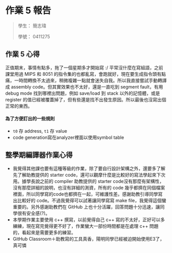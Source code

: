 # 作業 5 報告

> 學生： 簡志瑋
>
> 學號： 0411275

## 作業 5 心得
正值期末，事情有點多，拖了一個星期多才開始寫 :/
平常沒什麼在寫組語，之前課堂用過 MIPS 和 8051 的指令集的也都亂寫，會跑就好，現在要生成指令頭有點痛，一時間轉換不太過來，稍微複雜一點就會迷失自我。所以我直接嘗試手動轉譯成 assembly code。但其實效果也不太好，還是一直吃到 segment fault，有用 debug mode 找到哪裡出問題，例如 save/load 到 stack 以外的記憶體，或是 register 的值已經被覆蓋掉了，但有些還是找不出發生原因。所以最後也沒寫出個正常的東西。

#### 為了方便訂出的一些規則
* `t0` 存 address, `t1` 存 value
* code generation寫在analyzer裡面以使用symbol table


## 整學期編譯器作業心得
* 我覺得其他課也要有這種等級的作業，除了要自行設計架構之外，還要多了解先了解助教提供的 starter code，還可以觀摩什麼是比較好的寫法學起來下次用。據學長說之前的 compiler 助教提供的 starter code沒有那麼有架構性，沒有那麼詳細的說明，也沒有詳細的測資，所有的 code 幾乎都擠在同個檔案裡面，所以同學寫的code也都擠在一起，可維護性差。感謝助教引導同學寫出比較好的 code。不過我覺得可以試著讓同學寫寫 make file，我覺得這個蠻重要的。另外感謝助教們在 GitHub 上也十分活躍，回答問題十分迅速，讓同學很有安全感(?)。
* 本學期作業主要使用 c++ 撰寫，以前覺得自己 c++ 寫的不太好，正好可以多練練，現在寫完覺得更不好了，作業蠻大一部份時間都是在處理 c++ 問題的，看起來是需要更多的練習。
* GitHub Classroom＋助教寫的工具真香，陽明同學已經被迫開始使用E3了，真可憐
